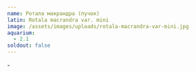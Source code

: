 ```yaml
---
name: Ротала макрандра (пучок)
latin: Rotala macrandra var. mini
image: /assets/images/uploads/rotala-macrandra-var-mini.jpg
aquarium:
  - 2.1
soldout: false
---
```

\-

